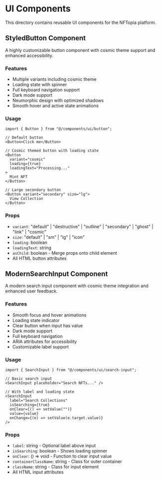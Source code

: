 # UI Components

This directory contains reusable UI components for the NFTopia platform.

## StyledButton Component

A highly customizable button component with cosmic theme support and enhanced accessibility.

### Features
- Multiple variants including cosmic theme
- Loading state with spinner
- Full keyboard navigation support
- Dark mode support
- Neumorphic design with optimized shadows
- Smooth hover and active state animations

### Usage

```tsx
import { Button } from "@/components/ui/button";

// Default button
<Button>Click me</Button>

// Cosmic themed button with loading state
<Button 
  variant="cosmic"
  loading={true}
  loadingText="Processing..."
>
  Mint NFT
</Button>

// Large secondary button
<Button variant="secondary" size="lg">
  View Collection
</Button>
```

### Props

- `variant`: "default" | "destructive" | "outline" | "secondary" | "ghost" | "link" | "cosmic"
- `size`: "default" | "sm" | "lg" | "icon"
- `loading`: boolean
- `loadingText`: string
- `asChild`: boolean - Merge props onto child element
- All HTML button attributes

## ModernSearchInput Component

A modern search input component with cosmic theme integration and enhanced user feedback.

### Features
- Smooth focus and hover animations
- Loading state indicator
- Clear button when input has value
- Dark mode support
- Full keyboard navigation
- ARIA attributes for accessibility
- Customizable label support

### Usage

```tsx
import { SearchInput } from "@/components/ui/search-input";

// Basic search input
<SearchInput placeholder="Search NFTs..." />

// With label and loading state
<SearchInput 
  label="Search Collections"
  isSearching={true}
  onClear={() => setValue("")}
  value={value}
  onChange={(e) => setValue(e.target.value)}
/>
```

### Props

- `label`: string - Optional label above input
- `isSearching`: boolean - Shows loading spinner
- `onClear`: () => void - Function to clear input value
- `containerClassName`: string - Class for outer container
- `className`: string - Class for input element
- All HTML input attributes
